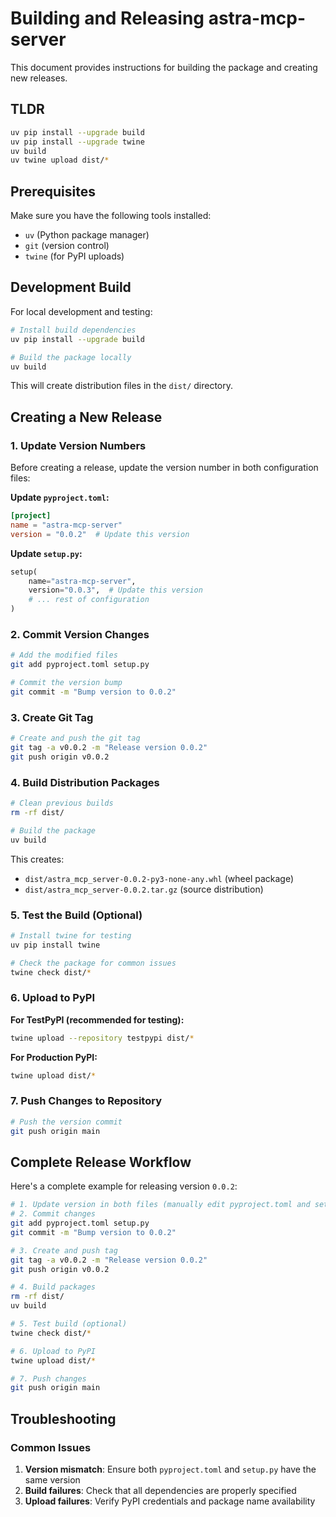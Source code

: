 # Building and Releasing astra-mcp-server

This document provides instructions for building the package and creating new releases.

## TLDR

```bash
uv pip install --upgrade build
uv pip install --upgrade twine
uv build
uv twine upload dist/*
```

## Prerequisites

Make sure you have the following tools installed:
- `uv` (Python package manager)
- `git` (version control)
- `twine` (for PyPI uploads)

## Development Build

For local development and testing:

```bash
# Install build dependencies
uv pip install --upgrade build

# Build the package locally
uv build
```

This will create distribution files in the `dist/` directory.

## Creating a New Release

### 1. Update Version Numbers

Before creating a release, update the version number in both configuration files:

**Update `pyproject.toml`:**
```toml
[project]
name = "astra-mcp-server"
version = "0.0.2"  # Update this version
```

**Update `setup.py`:**
```python
setup(
    name="astra-mcp-server",
    version="0.0.3",  # Update this version
    # ... rest of configuration
)
```

### 2. Commit Version Changes

```bash
# Add the modified files
git add pyproject.toml setup.py

# Commit the version bump
git commit -m "Bump version to 0.0.2"
```

### 3. Create Git Tag

```bash
# Create and push the git tag
git tag -a v0.0.2 -m "Release version 0.0.2"
git push origin v0.0.2
```

### 4. Build Distribution Packages

```bash
# Clean previous builds
rm -rf dist/

# Build the package
uv build
```

This creates:
- `dist/astra_mcp_server-0.0.2-py3-none-any.whl` (wheel package)
- `dist/astra_mcp_server-0.0.2.tar.gz` (source distribution)

### 5. Test the Build (Optional)

```bash
# Install twine for testing
uv pip install twine

# Check the package for common issues
twine check dist/*
```

### 6. Upload to PyPI

**For TestPyPI (recommended for testing):**
```bash
twine upload --repository testpypi dist/*
```

**For Production PyPI:**
```bash
twine upload dist/*
```

### 7. Push Changes to Repository

```bash
# Push the version commit
git push origin main
```

## Complete Release Workflow

Here's a complete example for releasing version `0.0.2`:

```bash
# 1. Update version in both files (manually edit pyproject.toml and setup.py)
# 2. Commit changes
git add pyproject.toml setup.py
git commit -m "Bump version to 0.0.2"

# 3. Create and push tag
git tag -a v0.0.2 -m "Release version 0.0.2"
git push origin v0.0.2

# 4. Build packages
rm -rf dist/
uv build

# 5. Test build (optional)
twine check dist/*

# 6. Upload to PyPI
twine upload dist/*

# 7. Push changes
git push origin main
```


## Troubleshooting

### Common Issues

1. **Version mismatch**: Ensure both `pyproject.toml` and `setup.py` have the same version
2. **Build failures**: Check that all dependencies are properly specified
3. **Upload failures**: Verify PyPI credentials and package name availability

